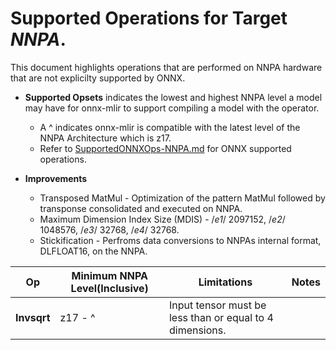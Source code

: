 <!--- File created to explain NNPA hardware operations and limitations.  -->
<!-- This file was created manually refer to https://github.com/onnx/onnx-mlir/issues/3125 for more information -->

# Supported Operations for Target *NNPA*.

This document highlights operations that are performed on NNPA hardware that are not explicilty supported by ONNX. 

* **Supported Opsets** indicates the lowest and highest NNPA level a model may have for onnx-mlir to support compiling a model with the operator.
    * A ^ indicates onnx-mlir is compatible with the latest level of the NNPA Architecture which is z17.
    * Refer to [SupportedONNXOps-NNPA.md](https://github.com/onnx/onnx-mlir/blob/main/docs/SupportedONNXOps-NNPA.md) for ONNX supported operations.

* **Improvements** 
    * Transposed MatMul - Optimization of the pattern MatMul followed by transponse consolidated and executed on NNPA.
    * Maximum Dimension Index Size (MDIS) - /*e1*/ 2097152, /*e2*/ 1048576, /*e3*/ 32768, /*e4*/ 32768.
    * Stickification - Perfroms data conversions to NNPAs internal format, DLFLOAT16, on the NNPA.

| Op |Minimum NNPA Level(Inclusive) |Limitations |Notes |
| --- |--- |--- |--- | 
| **Invsqrt** |z17 - ^ | Input tensor must be less than or equal to 4 dimensions. | | 